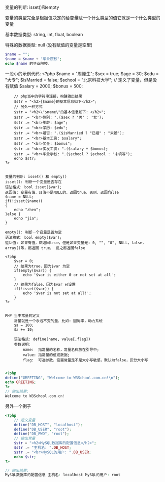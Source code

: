 变量的判断: isset()和empty

变量的类型完全是根据值决定的给变量赋一个什么类型的值它就是一个什么类型的变量

基本数据类型: string, int, float, boolean

特殊的数据类型: null (没有赋值的变量是空型)

```php
$name = "";
$name = $name + "毕业院校";
echo $name 的毕业院校。
```

一段小的示例代码:
    <?php
        $name = "周鲠生";
        $sex  = true;
        $age  = 30;
        $edu  = "大专";
        $isMarried = false;
        $school = "北京科技大学";        // 定义了变量，但是没有赋值
        $salary = 2000;
        $bonus  = 500;

        // php当中的字符串连接，构建输出结果
        $str = "<h2>{$name}的基本信息如下</h2>";
        // 另外一种方式
        $str = "<h2>\"$name\"的基本信息如下: </h2>";
        $str .= "<br>性别: ".($sex ? '男' : '女');
        $str .= "<br>年龄: $age";
        $str .= "<br>学历: $edu";
        $str .= "<br>婚否: ".($isMarried ? "已婚" : "未婚");
        $str .= "<br>基本工资: $salary";
        $str .= "<br>奖金: $bonus";
        $str .= "<br>实发工资: ".($salary + $bonus);
        $str .= "<br>毕业学校: ".($school ? $school : "未填写");
        echo $str;
    ?>


    变量的判断: isset() 和 empty()
    isset(): 判断一个变量是否存在
    语法格式: bool isset($var);
    返回值: 变量有值，且值不是NULL的，返回true，否则，返回false
    $name = NULL;
    if(!isset($name))
    {
        echo "zhen";
    }else {
        echo "jia";
    }

    empty(): 判断一个变量是否为空
    语法格式: bool empty($var); 
    返回值: 如果有值，都返回true，但是如果变量是: 0, "", "0", NULL，false，array()等，都返回 true， 反之都返回false

    <?php
        $var = 0;
        // 结果为true，因为$var 为空
        if(empty($var)) {
            echo '$var is either 0 or not set at all';
        }
        // 结果为false，因为$var 已设置
        if(!isset($var)) {
            echo '$var is not set at all!';
        }
    ?>


    PHP 当中常量的定义
        常量就是一个永远不变的量，比如: 圆周率，动力系统
        $a = 100;
        $a += 10;

        语法格式: define(name, value[,flag])
        参数说明:
            name:  指常量的名称，常量名称放在引导中;
            value: 指常量的值或数据;
            flag:  可选参数，设置常量是不是大小写敏感，默认为false，区分大小写
```php

<?php
define("GREETING", "Welcome to W3School.com.cn!\n");
echo GREETING;
?>
// 输出结果:
Welcome to W3School.com.cn!
```


另外一个例子
```php
<?php
    // 定义变量
    define("DB_HOST", "localhost");
    define("DB_USER", "root");
    define("DB_PWD", "root");
    // 输出常量
    $str = "<h2>MySQL数据库的配置信息</h2>";
    $str .= "主机名: ".DB_HOST;    
    $str .= "<br>MySQL的用户: ".DB_USER;
    echo $str;
?>

// 输出结果:
MySQL数据库的配置信息 主机名: localhost MySQL的用户: root
```
